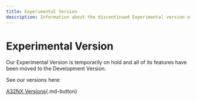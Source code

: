 ```yaml
---
title: Experimental Version
description: Information about the discontinued Experimental version of the FlyByWire A32NX add-on for Microsoft Flight Simulator 2020.
---
```


# Experimental Version

Our Experimental Version is temporarily on hold and all of its features have been moved to the Development Version. 

See our versions here:

[A32NX Versions](../install/fbw-versions.md){.md-button}

